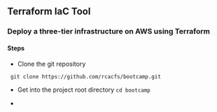 ## Terraform IaC Tool

### Deploy a three-tier infrastructure on AWS using Terraform

#### Steps
- Clone the git repository

``` git clone https://github.com/rcacfs/bootcamp.git```

- Get into the project root directory
``` cd bootcamp ```

- 